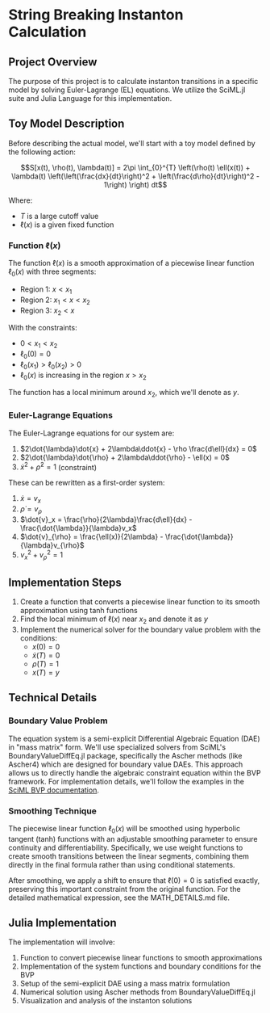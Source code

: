 # String Breaking Instanton Calculation

## Project Overview
The purpose of this project is to calculate instanton transitions in a specific model by solving Euler-Lagrange (EL) equations. We utilize the SciML.jl suite and Julia Language for this implementation.

## Toy Model Description

Before describing the actual model, we'll start with a toy model defined by the following action:

$$S[x(t), \rho(t), \lambda(t)] = 2\pi \int_{0}^{T} \left(\rho(t) \ell(x(t)) + \lambda(t) \left(\left(\frac{dx}{dt}\right)^2 + \left(\frac{d\rho}{dt}\right)^2 - 1\right) \right) dt$$

Where:
- $T$ is a large cutoff value
- $\ell(x)$ is a given fixed function

### Function $\ell(x)$

The function $\ell(x)$ is a smooth approximation of a piecewise linear function $\ell_0(x)$ with three segments:
- Region 1: $x < x_1$
- Region 2: $x_1 < x < x_2$
- Region 3: $x_2 < x$

With the constraints:
- $0 < x_1 < x_2$
- $\ell_0(0) = 0$
- $\ell_0(x_1) > \ell_0(x_2) > 0$
- $\ell_0(x)$ is increasing in the region $x > x_2$

The function has a local minimum around $x_2$, which we'll denote as $y$.

### Euler-Lagrange Equations

The Euler-Lagrange equations for our system are:

1. $2\dot{\lambda}\dot{x} + 2\lambda\ddot{x} - \rho \frac{d\ell}{dx} = 0$
2. $2\dot{\lambda}\dot{\rho} + 2\lambda\ddot{\rho} - \ell(x) = 0$
3. $\dot{x}^2 + \dot{\rho}^2 = 1$ (constraint)

These can be rewritten as a first-order system:

1. $\dot{x} = v_x$
2. $\dot{\rho} = v_{\rho}$
3. $\dot{v}_x = \frac{\rho}{2\lambda}\frac{d\ell}{dx} - \frac{\dot{\lambda}}{\lambda}v_x$
4. $\dot{v}_{\rho} = \frac{\ell(x)}{2\lambda} - \frac{\dot{\lambda}}{\lambda}v_{\rho}$
5. $v_x^2 + v_{\rho}^2 = 1$

## Implementation Steps

1. Create a function that converts a piecewise linear function to its smooth approximation using tanh functions
2. Find the local minimum of $\ell(x)$ near $x_2$ and denote it as $y$
3. Implement the numerical solver for the boundary value problem with the conditions:
   - $x(0) = 0$
   - $\dot{x}(T) = 0$
   - $\dot{\rho}(T) = 1$
   - $x(T) = y$

## Technical Details

### Boundary Value Problem
The equation system is a semi-explicit Differential Algebraic Equation (DAE) in "mass matrix" form. We'll use specialized solvers from SciML's BoundaryValueDiffEq.jl package, specifically the Ascher methods (like Ascher4) which are designed for boundary value DAEs. This approach allows us to directly handle the algebraic constraint equation within the BVP framework. For implementation details, we'll follow the examples in the [SciML BVP documentation](https://docs.sciml.ai/DiffEqDocs/stable/tutorials/bvp_example/).

### Smoothing Technique
The piecewise linear function $\ell_0(x)$ will be smoothed using hyperbolic tangent (tanh) functions with an adjustable smoothing parameter to ensure continuity and differentiability. Specifically, we use weight functions to create smooth transitions between the linear segments, combining them directly in the final formula rather than using conditional statements. 

After smoothing, we apply a shift to ensure that $\ell(0)=0$ is satisfied exactly, preserving this important constraint from the original function. For the detailed mathematical expression, see the MATH_DETAILS.md file.

## Julia Implementation

The implementation will involve:
1. Function to convert piecewise linear functions to smooth approximations
2. Implementation of the system functions and boundary conditions for the BVP
3. Setup of the semi-explicit DAE using a mass matrix formulation
4. Numerical solution using Ascher methods from BoundaryValueDiffEq.jl
5. Visualization and analysis of the instanton solutions
